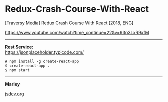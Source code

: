 # Redux-Crash-Course-With-React

[Traversy Media] Redux Crash Course With React [2018, ENG]

https://www.youtube.com/watch?time_continue=22&v=93p3LxR9xfM

<hr/>

**Rest Service:**  
https://jsonplaceholder.typicode.com/

    # npm install -g create-react-app
    $ create-react-app .
    $ npm start

---

**Marley**

<a href="https://jsdev.org">jsdev.org</a>

